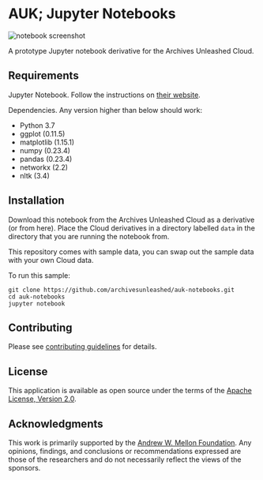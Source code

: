 # AUK; Jupyter Notebooks

![notebook screenshot](https://user-images.githubusercontent.com/3834704/53252943-1a89b880-368e-11e9-9a9a-31c43a045a55.png)

A prototype Jupyter notebook derivative for the Archives Unleashed Cloud.

## Requirements

Jupyter Notebook. Follow the instructions on [their website](https://jupyter.org). 

Dependencies. Any version higher than below should work:

* Python 3.7
* ggplot (0.11.5)
* matplotlib (1.15.1)
* numpy (0.23.4)
* pandas (0.23.4)
* networkx (2.2)
* nltk (3.4)

## Installation

Download this notebook from the Archives Unleashed Cloud as a derivative (or from here). Place the Cloud derivatives in a directory labelled `data` in the directory that you are running the notebook from.

This repository comes with sample data, you can swap out the sample data with your own Cloud data.

To run this sample:

```
git clone https://github.com/archivesunleashed/auk-notebooks.git
cd auk-notebooks
jupyter notebook
```

## Contributing

Please see [contributing guidelines](https://github.com/archivesunleashed/auk-notebooks/blob/master/CONTRIBUTING.md) for details.

## License

This application is available as open source under the terms of the [Apache License, Version 2.0](http://www.apache.org/licenses/LICENSE-2.0).

## Acknowledgments

This work is primarily supported by the [Andrew W. Mellon Foundation](https://uwaterloo.ca/arts/news/multidisciplinary-project-will-help-historians-unlock). Any opinions, findings, and conclusions or recommendations expressed are those of the researchers and do not necessarily reflect the views of the sponsors.
